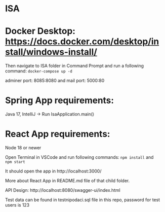 # ISA

# Docker Desktop: https://docs.docker.com/desktop/install/windows-install/

Then navigate to ISA folder in Command Prompt and run a following command: `docker-compose up -d`

adminer port: 8085:8080 and
mail port: 5000:80

# Spring App requirements:

Java 17, IntelliJ -> Run IsaApplication.main()

# React App requirements:

Node 18 or newer

Open Terminal in VSCode and run following commands:
`npm install` and
`npm start`

It should open the app in http://localhost:3000/

More about React App in README.md file of that child folder.

API Design: http://localhost:8080/swagger-ui/index.html

Test data can be found in testnipodaci.sql file in this repo, password for test users is 123
